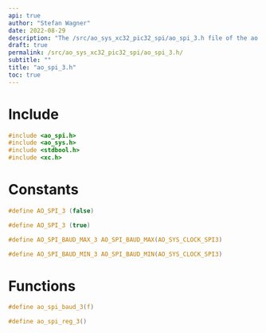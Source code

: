 ```yaml
---
api: true
author: "Stefan Wagner"
date: 2022-08-29
description: "The /src/ao_sys_xc32_pic32_spi/ao_spi_3.h file of the ao real-time operating system."
draft: true
permalink: /src/ao_sys_xc32_pic32_spi/ao_spi_3.h/
subtitle: ""
title: "ao_spi_3.h"
toc: true
---
```


# Include

```c
#include <ao_spi.h>
#include <ao_sys.h>
#include <stdbool.h>
#include <xc.h>
```

# Constants

```c
#define AO_SPI_3 (false)
```

```c
#define AO_SPI_3 (true)
```

```c
#define AO_SPI_BAUD_MAX_3 AO_SPI_BAUD_MAX(AO_SYS_CLOCK_SPI3)
```

```c
#define AO_SPI_BAUD_MIN_3 AO_SPI_BAUD_MIN(AO_SYS_CLOCK_SPI3)
```

# Functions

```c
#define ao_spi_baud_3(f)
```

```c
#define ao_spi_reg_3()
```

